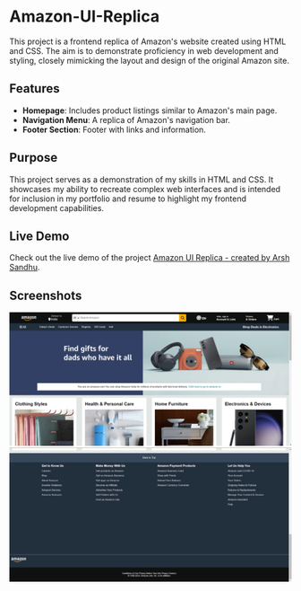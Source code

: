 # Amazon-UI-Replica
This project is a frontend replica of Amazon's website created using HTML and CSS. The aim is to demonstrate proficiency in web development and styling, closely mimicking the layout and design of the original Amazon site.

## Features
- **Homepage**: Includes product listings similar to Amazon's main page.
- **Navigation Menu**: A replica of Amazon's navigation bar.
- **Footer Section**: Footer with links and information.

## Purpose

This project serves as a demonstration of my skills in HTML and CSS. It showcases my ability to recreate complex web interfaces and is intended for inclusion in my portfolio and resume to highlight my frontend development capabilities.

## Live Demo

Check out the live demo of the project [Amazon UI Replica - created by Arsh Sandhu](https://arshssandhu.github.io/Amazon-UI-Replica/).

## Screenshots

![Homepage](https://github.com/ArshSSandhu/Amazon-UI-Replica/blob/main/screenshots/Screenshot_one.png)
![Alt Text](https://github.com/ArshSSandhu/Amazon-UI-Replica/blob/main/screenshots/Screenshot_two.png)




